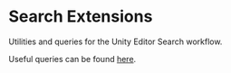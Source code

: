 # Search Extensions

Utilities and queries for the Unity Editor Search workflow.

Useful queries can be found [here](queries).
